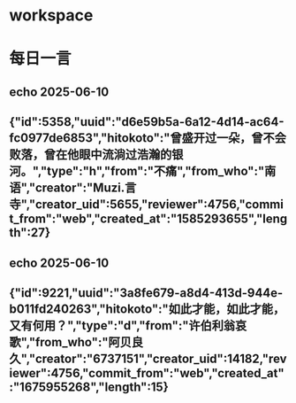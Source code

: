 # workspace
# 每日一言
## echo 2025-06-10
{"id":5358,"uuid":"d6e59b5a-6a12-4d14-ac64-fc0977de6853","hitokoto":"曾盛开过一朵，曾不会败落，曾在他眼中流淌过浩瀚的银河。","type":"h","from":"不痛","from_who":"南语","creator":"Muzi.言寺","creator_uid":5655,"reviewer":4756,"commit_from":"web","created_at":"1585293655","length":27}
---
## echo 2025-06-10
{"id":9221,"uuid":"3a8fe679-a8d4-413d-944e-b011fd240263","hitokoto":"如此才能，如此才能，又有何用？","type":"d","from":"许伯利翁哀歌","from_who":"阿贝良久","creator":"6737151","creator_uid":14182,"reviewer":4756,"commit_from":"web","created_at":"1675955268","length":15}
---
